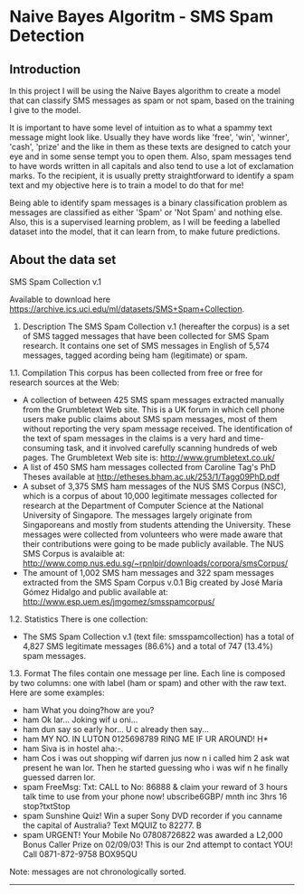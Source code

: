 # Naive Bayes Algoritm - SMS Spam Detection

## Introduction

In this project I will be using the Naive Bayes algorithm to create a model that can classify SMS messages as spam or not spam, based on the training I give to the model.

It is important to have some level of intuition as to what a spammy text message might look like. Usually they have words like 'free', 'win', 'winner', 'cash', 'prize' and the like in them as these texts are designed to catch your eye and in some sense tempt you to open them. Also, spam messages tend to have words written in all capitals and also tend to use a lot of exclamation marks. To the recipient, it is usually pretty straightforward to identify a spam text and my objective here is to train a model to do that for me!

Being able to identify spam messages is a binary classification problem as messages are classified as either 'Spam' or 'Not Spam' and nothing else. Also, this is a supervised learning problem, as I will be feeding a labelled dataset into the model, that it can learn from, to make future predictions.

## About the data set

SMS Spam Collection v.1

Available to download here https://archive.ics.uci.edu/ml/datasets/SMS+Spam+Collection.

1. Description
The SMS Spam Collection v.1 (hereafter the corpus) is a set of SMS tagged messages that have been collected for SMS Spam research. It contains one set of SMS messages in English of 5,574 messages, tagged acording being ham (legitimate) or spam.

1.1. Compilation
This corpus has been collected from free or free for research sources at the Web:

* A collection of between 425 SMS spam messages extracted manually from the Grumbletext Web site. This is a UK forum in which cell phone users make public claims about SMS spam messages, most of them without reporting the very spam message received. The identification of the text of spam messages in the claims is a very hard and time-consuming task, and it involved carefully scanning hundreds of web pages. The Grumbletext Web site is: http://www.grumbletext.co.uk/
* A list of 450 SMS ham messages collected from Caroline Tag's PhD Theses available at http://etheses.bham.ac.uk/253/1/Tagg09PhD.pdf
* A subset of 3,375 SMS ham messages of the NUS SMS Corpus (NSC), which is a corpus of about 10,000 legitimate messages collected for research at the Department of Computer Science at the National University of Singapore. The messages largely originate from Singaporeans and mostly from students attending the University. These messages were collected from volunteers who were made aware that their contributions were going to be made publicly available. The NUS SMS Corpus is avalaible at: http://www.comp.nus.edu.sg/~rpnlpir/downloads/corpora/smsCorpus/
* The amount of 1,002 SMS ham messages and 322 spam messages extracted from the SMS Spam Corpus v.0.1 Big created by José María Gómez Hidalgo and public available at: http://www.esp.uem.es/jmgomez/smsspamcorpus/

1.2. Statistics
There is one collection:

* The SMS Spam Collection v.1 (text file: smsspamcollection) has a total of 4,827 SMS legitimate messages (86.6%) and a total of 747 (13.4%) spam messages.

1.3. Format
The files contain one message per line. Each line is composed by two columns: one with label (ham or spam) and other with the raw text. Here are some examples:

* ham What you doing?how are you?
* ham Ok lar... Joking wif u oni...
* ham dun say so early hor... U c already then say...
* ham MY NO. IN LUTON 0125698789 RING ME IF UR AROUND! H*
* ham Siva is in hostel aha:-.
* ham Cos i was out shopping wif darren jus now n i called him 2 ask wat present he wan lor. Then he started guessing who i was wif n he finally guessed darren lor.
* spam FreeMsg: Txt: CALL to No: 86888 & claim your reward of 3 hours talk time to use from your phone now! ubscribe6GBP/ mnth inc 3hrs 16 stop?txtStop
* spam Sunshine Quiz! Win a super Sony DVD recorder if you canname the capital of Australia? Text MQUIZ to 82277. B
* spam URGENT! Your Mobile No 07808726822 was awarded a L2,000 Bonus Caller Prize on 02/09/03! This is our 2nd attempt to contact YOU! Call 0871-872-9758 BOX95QU

Note: messages are not chronologically sorted.

---
